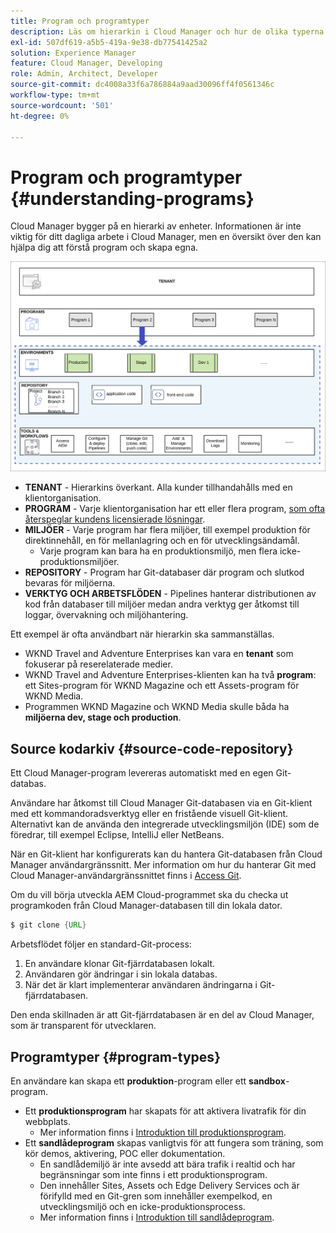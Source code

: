 ```yaml
---
title: Program och programtyper
description: Läs om hierarkin i Cloud Manager och hur de olika typerna av program passar in i strukturen och hur de skiljer sig åt.
exl-id: 507df619-a5b5-419a-9e38-db77541425a2
solution: Experience Manager
feature: Cloud Manager, Developing
role: Admin, Architect, Developer
source-git-commit: dc4008a33f6a786884a9aad30096ff4f0561346c
workflow-type: tm+mt
source-wordcount: '501'
ht-degree: 0%

---
```



# Program och programtyper {#understanding-programs}

Cloud Manager bygger på en hierarki av enheter. Informationen är inte viktig för ditt dagliga arbete i Cloud Manager, men en översikt över den kan hjälpa dig att förstå program och skapa egna.

![Cloud Manager-hierarki](assets/program-types1.png)

* **TENANT** - Hierarkins överkant. Alla kunder tillhandahålls med en klientorganisation.
* **PROGRAM** - Varje klientorganisation har ett eller flera program, [som ofta återspeglar kundens licensierade lösningar](introduction-production-programs.md).
* **MILJÖER** - Varje program har flera miljöer, till exempel produktion för direktinnehåll, en för mellanlagring och en för utvecklingsändamål.
   * Varje program kan bara ha en produktionsmiljö, men flera icke-produktionsmiljöer.
* **REPOSITORY** - Program har Git-databaser där program och slutkod bevaras för miljöerna.
* **VERKTYG OCH ARBETSFLÖDEN** - Pipelines hanterar distributionen av kod från databaser till miljöer medan andra verktyg ger åtkomst till loggar, övervakning och miljöhantering.

Ett exempel är ofta användbart när hierarkin ska sammanställas.

* WKND Travel and Adventure Enterprises kan vara en **tenant** som fokuserar på reserelaterade medier.
* WKND Travel and Adventure Enterprises-klienten kan ha två **program**: ett Sites-program för WKND Magazine och ett Assets-program för WKND Media.
* Programmen WKND Magazine och WKND Media skulle båda ha **miljöerna dev, stage och production**.

## Source kodarkiv {#source-code-repository}

Ett Cloud Manager-program levereras automatiskt med en egen Git-databas.

Användare har åtkomst till Cloud Manager Git-databasen via en Git-klient med ett kommandoradsverktyg eller en fristående visuell Git-klient. Alternativt kan de använda den integrerade utvecklingsmiljön (IDE) som de föredrar, till exempel Eclipse, IntelliJ eller NetBeans.

När en Git-klient har konfigurerats kan du hantera Git-databasen från Cloud Manager användargränssnitt. Mer information om hur du hanterar Git med Cloud Manager-användargränssnittet finns i [Access Git](/help/implementing/cloud-manager/managing-code/accessing-repos.md).

Om du vill börja utveckla AEM Cloud-programmet ska du checka ut programkoden från Cloud Manager-databasen till din lokala dator.

```java
$ git clone {URL}
```

Arbetsflödet följer en standard-Git-process:

1. En användare klonar Git-fjärrdatabasen lokalt.
1. Användaren gör ändringar i sin lokala databas.
1. När det är klart implementerar användaren ändringarna i Git-fjärrdatabasen.

Den enda skillnaden är att Git-fjärrdatabasen är en del av Cloud Manager, som är transparent för utvecklaren.

## Programtyper {#program-types}

En användare kan skapa ett **produktion**-program eller ett **sandbox**-program.

* Ett **produktionsprogram** har skapats för att aktivera livatrafik för din webbplats.
   * Mer information finns i [Introduktion till produktionsprogram](/help/implementing/cloud-manager/getting-access-to-aem-in-cloud/introduction-production-programs.md).
* Ett **sandlådeprogram** skapas vanligtvis för att fungera som träning, som kör demos, aktivering, POC eller dokumentation.
   * En sandlådemiljö är inte avsedd att bära trafik i realtid och har begränsningar som inte finns i ett produktionsprogram.
   * Den innehåller Sites, Assets och Edge Delivery Services och är förifylld med en Git-gren som innehåller exempelkod, en utvecklingsmiljö och en icke-produktionsprocess.
   * Mer information finns i [Introduktion till sandlådeprogram](/help/implementing/cloud-manager/getting-access-to-aem-in-cloud/introduction-sandbox-programs.md).
